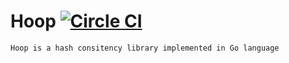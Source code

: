 
# Hoop [![Circle CI](https://circleci.com/gh/thiagocaiubi/hoop.svg?style=svg)](https://circleci.com/gh/thiagocaiubi/hoop)

    Hoop is a hash consitency library implemented in Go language
